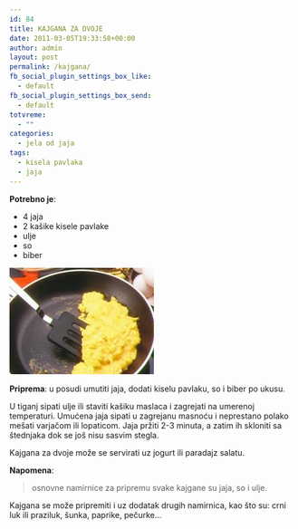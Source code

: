 ```yaml
---
id: 84
title: KAJGANA ZA DVOJE
date: 2011-03-05T19:33:58+00:00
author: admin
layout: post
permalink: /kajgana/
fb_social_plugin_settings_box_like:
  - default
fb_social_plugin_settings_box_send:
  - default
totvreme:
  - ""
categories:
  - jela od jaja
tags:
  - kisela pavlaka
  - jaja
---
```

**Potrebno je**:

  * 4 jaja
  * 2 kašike kisele pavlake
  * ulje
  * so
  * biber

![kajgana](/wp-content/uploads/2011/03/kajgana.jpg)

**Priprema**: u posudi umutiti jaja, dodati kiselu pavlaku, so i biber po ukusu.

U tiganj sipati ulje ili staviti kašiku maslaca i zagrejati na umerenoj temperaturi. Umućena jaja sipati u zagrejanu masnoću i neprestano polako mešati varjačom ili lopaticom. Jaja pržiti 2-3 minuta, a zatim ih skloniti sa štednjaka dok se još nisu sasvim stegla.

Kajgana za dvoje može se servirati uz jogurt ili paradajz salatu.

**Napomena**: 
> osnovne namirnice za pripremu svake kajgane su jaja, so i ulje.

Kajgana se može pripremiti i uz dodatak drugih namirnica, kao što su: crni luk ili praziluk, šunka, paprike, pečurke&#8230;

&nbsp;